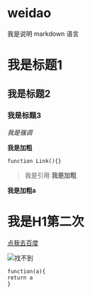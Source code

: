 # weidao
我是说明 
markdown 语言
# 我是标题1
## 我是标题2
### 我是标题3
*我是强调*

**我是加粗**

`function Link(){}`
>我是引用
**我是加粗**

**我是加粗a**

# 我是H1第二次

[点我去百度](http://www.baidu.com)

![找不到](http://tupian.enterdesk.com/2013/xll/012/26/3/7.jpg)
```
function(a){
return a
}
```
